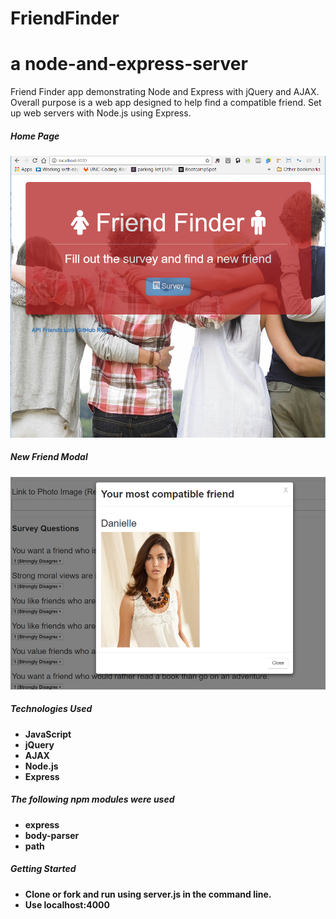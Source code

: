 # FriendFinder
# a node-and-express-server

Friend Finder app demonstrating Node and Express with jQuery and AJAX.
Overall purpose is a web app designed to help find a compatible friend.
Set up web servers with Node.js using Express.

##### Home Page
![Friend Finder Home Page](/app/public/friend.PNG?raw=true)

##### New Friend Modal
![New Friend Modal](/app/public/friendmodal.PNG?rqw=true)

##### Technologies Used
* **JavaScript**
* **jQuery**
* **AJAX**
* **Node.js**
* **Express**

##### The following npm modules were used
* **express**
* **body-parser**
* **path**

##### Getting Started
* **Clone or fork and run using server.js in the command line.**
* **Use localhost:4000**
